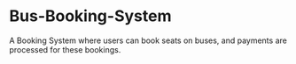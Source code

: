 # Bus-Booking-System
A Booking System where users can book seats on buses, and payments are processed for these bookings.
